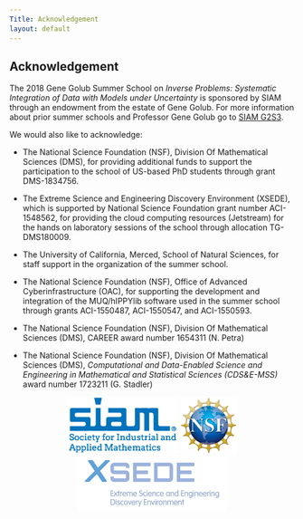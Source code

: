 ```yaml
---
Title: Acknowledgement
layout: default
---
```


## Acknowledgement

The 2018 Gene Golub Summer School on *Inverse Problems: Systematic Integration of Data with Models under Uncertainty* is sponsored by SIAM through an endowment from the estate of Gene Golub.
For more information about prior summer schools and Professor Gene Golub go to [SIAM G2S3](http://www.siam.org/students/g2s3/).

We would also like to acknowledge:

- The National Science Foundation (NSF), Division Of Mathematical Sciences (DMS), for providing additional funds to support the participation to the school of US-based PhD students through grant DMS-1834756.

- The Extreme Science and Engineering Discovery Environment (XSEDE), which is supported by National Science Foundation grant number ACI-1548562, for providing the cloud computing resources (Jetstream) for the hands on laboratory sessions of the school through allocation TG-DMS180009.

- The University of California, Merced, School of Natural Sciences, for staff support in the organization of the summer school.

- The National Science Foundation (NSF), Office of Advanced Cyberinfrastructure (OAC), for supporting the development and integration of the MUQ/hIPPYlib software used in the summer school through grants ACI-1550487, ACI-1550547, and ACI-1550593.

- The National Science Foundation (NSF), Division Of Mathematical Sciences (DMS), CAREER award number 1654311 (N. Petra)

- The National Science Foundation (NSF), Division Of Mathematical Sciences (DMS), *Computational and Data-Enabled Science and Engineering in Mathematical and Statistical Sciences  (CDS&E-MSS)* award number 1723211 (G. Stadler)

<center><img src="images/SIAM_co-branded-logo-300_square.png" alt="SIAM Logo" height="100px"/>
<img src="images/NSF_4-Color_bitmap_Logo.png" alt="NSF Logo" height="100px"/>
<img src="images/xsede-full-color.png" alt="XSEDE Logo" height="100px"/></center>
